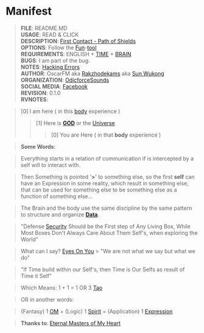 # Manifest
> **FILE**: README.MD <br>
> **USAGE**: READ & CLICK <br>
> **DESCRIPTION**: [First Contact - Path of Shields](https://odicforcesounds.bandcamp.com/track/first-contact-path-of-shields-2)  <br>
> **OPTIONS**: Follow the [Fun](https://odicforcesounds.bandcamp.com/track/fuck-politic-sex-is-fun-vs-fuck-sex-politic-is-fun)-[tool](https://odicforcesounds.bandcamp.com/track/we-are-tools-objects-of-expression)  <br>
> **REQUIREMENTS**: ENGLISH + [TIME](https://odicforcesounds.bandcamp.com/track/running-out-of-time-no-turning-back) + [BRAIN](https://odicforcesounds.bandcamp.com/track/brain-chilout) <br>
> **BUGS**: I am part of the bug. <br>
> **NOTES**: [Hacking Errors](https://odicforcesounds.bandcamp.com/track/hacking-into-the-error-festival-patch) <br>
> **AUTHOR**: OscarFM aka [Rakzhodekams](https://www.facebook.com/rakzhodekams) aka [Sun Wukong](https://odicforcesounds.bandcamp.com/track/sun-wukong-the-monkey-king) <br>
> **ORGANIZATION**: [OdicforceSounds](https://odicforcesounds.com) <br>
> **SOCIAL MEDIA**: [Facebook](https://www.facebook.com/odicforcesounds) <br> 
> **REVISION**: 0.1.0 <br>
> **RVNOTES**: <br>

> [0] I am here ( in this [body](https://odicforcesounds.bandcamp.com/track/body-answer-common-sense-is-not-intelligence) experience ) <br>
>> [1] Here is **[GOD](https://odicforcesounds.bandcamp.com/track/god-pay-for-love)** or the [Universe](https://odicforcesounds.bandcamp.com/track/feel-the-night-feel-the-universe) <br>
>>> [0] You are Here ( in that **body** experience ) <br>

> **Some Words**: <br>

> Everything starts in a relation of communication if is intercepted by a self will to interact with. <br> 

> Then Something is pointed '**>**' to something else, so the first **self** can have an Expression in some reality, which result in something else, that can be used for something else to be something else as a function of something else... <br>

> The Brain and the body use the same discipline by the same pattern to structure and organize **[Data](https://odicforcesounds.bandcamp.com/track/data-objects-and-functions)**. <br>

> "Defense [Security](https://odicforcesounds.bandcamp.com/track/we-dont-need-security-but-functionality) Should be the First step of Any Living Box, While Most Boxes Don't Always Care About Them Self's, when exploring the World" <br>

> What can I say? [Eyes On You](https://www.odicforcesounds.com/#/eyes/on/you/) > "We are not what we say but what we do" <br>

> "If Time build within our Self's, then Time is Our Selfs as result of Time it Self"

> Which Means: 1 + 1 = 1 OR 3 [Tao](https://www.odicforcesounds.com/#/tao/yin/yang)

> OR in another words: <br>

> (Fantasy) 1 [OM](https://www.odicforcesounds.com/#/three/you/tell/me) + (Logic) 1 [Spirit](https://www.odicforcesounds.com/#/secret/responsability/exposed) = (Application) 1 [Expression](https://www.odicforcesounds.com/#/expression) <br>

> **Thanks to**: [Eternal Masters of My Heart](https://odicforcesounds.bandcamp.com/track/eternal-masters-of-my-heart-goodbye) <br>